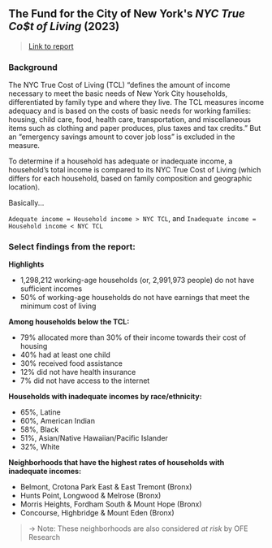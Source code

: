 <br>

## The Fund for the City of New York's *NYC True Co$t of Living* (2023)

> [Link to report](https://www.fcny.org/nyc-true-cost/)  

### Background

The NYC True Cost of Living (TCL) “defines the amount of income necessary to meet the basic needs of New York City households, differentiated by family type and where they live. The TCL measures income adequacy and is based on the costs of basic needs for working families: housing, child care, food, health care, transportation, and miscellaneous items such as clothing and paper produces, plus taxes and tax credits.” But an “emergency savings amount to cover job loss” is excluded in the measure.

To determine if a household has adequate or inadequate income, a household’s total income is compared to its NYC True Cost of Living (which differs for each household, based on family composition and geographic location).

Basically...

`Adequate income = Household income > NYC TCL`, and 
`Inadequate income = Household income < NYC TCL`    

### Select findings from the report:    

**Highlights**   

- 1,298,212 working-age households (or, 2,991,973 people) do not have sufficient incomes
- 50% of working-age households do not have earnings that meet the minimum cost of living 

**Among households below the TCL:**   

- 79% allocated more than 30% of their income towards their cost of housing
- 40% had at least one child
- 30% received food assistance
- 12% did not have health insurance
- 7% did not have access to the internet  

**Households with inadequate incomes by race/ethnicity:**   
- 65%, Latine
- 60%, American Indian
- 58%, Black
- 51%, Asian/Native Hawaiian/Pacific Islander
- 32%, White  

**Neighborhoods that have the highest rates of households with inadequate incomes:**    
- Belmont, Crotona Park East & East Tremont (Bronx)
- Hunts Point, Longwood & Melrose (Bronx)
- Morris Heights, Fordham South & Mount Hope (Bronx)  
- Concourse, Highbridge & Mount Eden (Bronx)    

> &rightarrow; Note: These neighborhoods are also considered *at risk* by OFE Research
